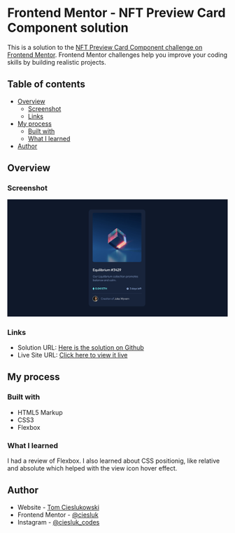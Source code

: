# Frontend Mentor - NFT Preview Card Component solution

This is a solution to the [NFT Preview Card Component challenge on Frontend Mentor](https://www.frontendmentor.io/challenges/nft-preview-card-component-SbdUL_w0U). Frontend Mentor challenges help you improve your coding skills by building realistic projects. 

## Table of contents

- [Overview](#overview)
  - [Screenshot](#screenshot)
  - [Links](#links)
- [My process](#my-process)
  - [Built with](#built-with)
  - [What I learned](#what-i-learned)
- [Author](#author)


## Overview

### Screenshot

![](./images/nft-component-screenshot.png)

### Links

- Solution URL: [Here is the solution on Github](https://github.com/ciesluk/NFT-Card-Component)
- Live Site URL: [Click here to view it live](https://glowing-biscuit-b2a1b6.netlify.app/)

## My process

### Built with

- HTML5 Markup
- CSS3
- Flexbox

### What I learned

I had a review of Flexbox. I also learned about CSS positionig, like relative and absolute which helped with the view icon hover effect.

## Author

- Website - [Tom Cieslukowski](https://www.tomcieslukowski.com)
- Frontend Mentor - [@ciesluk](https://www.frontendmentor.io/profile/ciesluk)
- Instagram - [@ciesluk_codes](https://www.instagram.com/ciesluk_codes/)